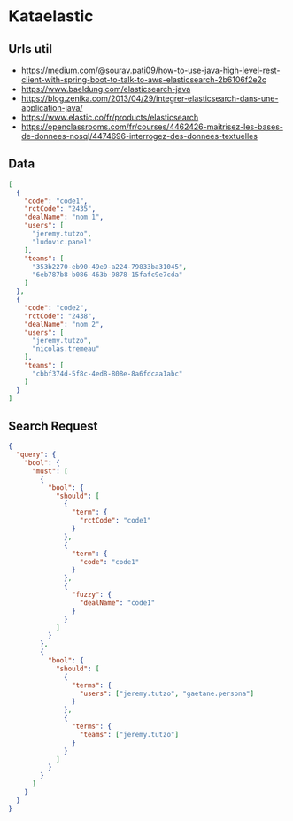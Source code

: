 # Kataelastic

## Urls util

 - https://medium.com/@sourav.pati09/how-to-use-java-high-level-rest-client-with-spring-boot-to-talk-to-aws-elasticsearch-2b6106f2e2c
 - https://www.baeldung.com/elasticsearch-java
 - https://blog.zenika.com/2013/04/29/integrer-elasticsearch-dans-une-application-java/
 - https://www.elastic.co/fr/products/elasticsearch
 - https://openclassrooms.com/fr/courses/4462426-maitrisez-les-bases-de-donnees-nosql/4474696-interrogez-des-donnees-textuelles
 
 ## Data

```json
[
  {
    "code": "code1",
    "rctCode": "2435",
    "dealName": "nom 1",
    "users": [
      "jeremy.tutzo",
      "ludovic.panel"
    ],
    "teams": [
      "353b2270-eb90-49e9-a224-79833ba31045",
      "6eb787b8-b086-463b-9878-15fafc9e7cda"
    ]
  },
  {
    "code": "code2",
    "rctCode": "2438",
    "dealName": "nom 2",
    "users": [
      "jeremy.tutzo",
      "nicolas.tremeau"
    ],
    "teams": [
      "cbbf374d-5f8c-4ed8-808e-8a6fdcaa1abc"
    ]
  }
]
```
 
## Search Request
```json
{
  "query": {
    "bool": {
      "must": [
        {
          "bool": {
            "should": [
              {
                "term": {
                  "rctCode": "code1"
                }
              },
              {
                "term": {
                  "code": "code1"
                }
              },
              {
                "fuzzy": {
                  "dealName": "code1"
                }
              }
            ]
          }
        },
        {
          "bool": {
            "should": [
              {
                "terms": {
                  "users": ["jeremy.tutzo", "gaetane.persona"]
                }
              },
              {
                "terms": {
                  "teams": ["jeremy.tutzo"]
                }
              }
            ]
          }
        }
      ]
    }
  }
}
```
